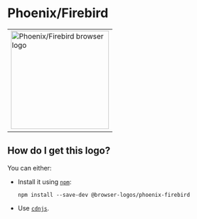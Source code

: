 # Phoenix/Firebird

<table>
    <tr height=230>
        <td>
            <a href="https://github.com/alrra/browser-logos/tree/4b4c483f49d4aacca6a76fabe3cf02d6794310c1/src/archive/phoenix-firebird">
                <img width=220 src="https://raw.githubusercontent.com/alrra/browser-logos/4b4c483f49d4aacca6a76fabe3cf02d6794310c1/src/archive/phoenix-firebird/phoenix-firebird.svg?sanitize=true" alt="Phoenix/Firebird browser logo">
            </a>
        </td>
    </tr>
</table>

## How do I get this logo?

You can either:

* Install it using [`npm`][npm]:

  `npm install --save-dev @browser-logos/phoenix-firebird`

* Use [`cdnjs`][cdnjs].

<!-- Link labels: -->

[cdnjs]: https://cdnjs.com/libraries/browser-logos
[npm]: https://www.npmjs.com/
